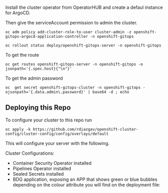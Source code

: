 Install the cluster operator from OperatorHUB and create a defaul instance for ArgoCD.


Then give the serviceAccount permission to admin the cluster.

```shell
oc adm policy add-cluster-role-to-user cluster-admin -z openshift-gitops-argocd-application-controller -n openshift-gitops
```

```shell
oc rollout status deploy/openshift-gitops-server -n openshift-gitops
```

To get the route

```shell
oc get routes openshift-gitops-server -n openshift-gitops -o jsonpath='{.spec.host}{"\n"}'
```

To get the admin password

```shell
oc  get secret openshift-gitops-cluster -n openshift-gitops -ojsonpath='{.data.admin\.password}' | base64 -d ; echo
```

## Deploying this Repo

To configure your cluster to this repo run

```
oc apply -k https://github.com/rdiazgav/openshift-cluster-config/cluster-config/config/overlays/default
```

This will configure your server with the following.

Cluster Configurations:
* Container Security Operator installed
* Pipelines Operator installed
* Sealed Secrets installed
* BDG application, exposing an APP that shows green or blue bubbles depending on the colour attribute you will find on the deployment file:



